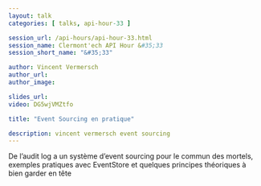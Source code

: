 ```yaml
---
layout: talk
categories: [ talks, api-hour-33 ]

session_url: /api-hours/api-hour-33.html
session_name: Clermont'ech API Hour &#35;33
session_short_name: "&#35;33"

author: Vincent Vermersch
author_url:
author_image:

slides_url:
video: DG5wjVMZtfo

title: "Event Sourcing en pratique"

description: vincent vermersch event sourcing
---
```




De l’audit log a un système d’event sourcing pour le commun des mortels, exemples pratiques avec EventStore et quelques principes théoriques à bien garder en tête
